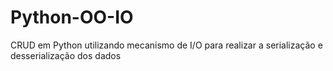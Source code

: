 # Python-OO-IO
CRUD em Python utilizando mecanismo de I/O para realizar a serialização e desserialização dos dados
